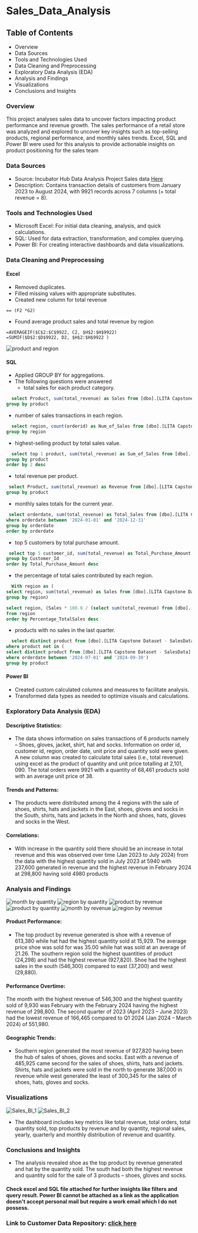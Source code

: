 # Sales_Data_Analysis
## Table of Contents
-	Overview
-	Data Sources
-	Tools and Technologies Used
-	Data Cleaning and Preprocessing
-	Exploratory Data Analysis (EDA)
-	Analysis and Findings
-	Visualizations
-	Conclusions and Insights


### Overview
This project analyses sales data to uncover factors impacting product performance and revenue growth. The sales performance of a retail store was analyzed and explored to uncover key insights such as top-selling products, regional performance, and monthly sales trends. Excel, SQL and Power BI were used for this analysis to provide actionable insights on product positioning for the sales team

### Data Sources
- Source: Incubator Hub Data Analysis Project Sales data [Here](https://canvas.instructure.com/files/273182802/download?download_frd=1)
- Description: Contains transaction details of customers from January 2023 to August 2024, with 9921 records across 7 columns (+ total revenue = 8).

### Tools and Technologies Used
- Microsoft Excel: For initial data cleaning, analysis, and quick calculations.
-	SQL: Used for data extraction, transformation, and complex querying.
-	Power BI: For creating interactive dashboards and data visualizations.

### Data Cleaning and Preprocessing
#### Excel
-	Removed duplicates.
-	Filled missing values with appropriate substitutes.
-	Created new column for total revenue
  ```EXCEL
== (F2 *G2)
```
- Found average product sales and total revenue by region
```EXCEL
=AVERAGEIF($C$2:$C$9922, C2, $H$2:$H$9922)
=SUMIF($D$2:$D$9922, D2, $H$2:$H$9922 )
```
![product and region ](https://github.com/user-attachments/assets/098577a6-cb7d-4240-8894-66980b0f717d)


#### SQL
-	Applied GROUP BY for aggregations.
- The following questions were answered
   - total sales for each product category.
 ```SQL
   select Product, sum(total_revenue) as Sales from [dbo].[LITA Capstone Dataset - SalesData]
group by product
```

   - number of sales transactions in each region.
 ```SQL
   select region, count(orderid) as Num_of_Sales from [dbo].[LITA Capstone Dataset - SalesData]
group by region
```

   - highest-selling product by total sales value.
 ```SQL
   select top 1 product, sum(total_revenue) as Sum_of_Sales from [dbo].[LITA Capstone Dataset - SalesData]
group by product
order by 2 desc
```

   - total revenue per product.
 ```SQL
  select Product, sum(total_revenue) as Revenue from [dbo].[LITA Capstone Dataset - SalesData]
group by product
```

   - monthly sales totals for the current year.
 ```SQL
  select orderdate, sum(total_revenue) as Total_Sales from [dbo].[LITA Capstone Dataset - SalesData]
where orderdate between '2024-01-01' and '2024-12-31'
group by orderdate
order by orderdate
```

   - top 5 customers by total purchase amount.
 ```SQL
  select top 5 customer_id, sum(total_revenue) as Total_Purchase_Amount from [dbo].[LITA Capstone Dataset - SalesData]
group by Customer_Id
order by Total_Purchase_Amount desc
```

   - the percentage of total sales contributed by each region.
 ```SQL
   With region as (
select region, sum(total_revenue) as Sales from [dbo].[LITA Capstone Dataset - SalesData]
group by region)

select region, (Sales * 100.0 / (select sum(total_revenue) from [dbo].[LITA Capstone Dataset - SalesData])) as Percentage_TotalSales
from region
order by Percentage_TotalSales desc
```

   - products with no sales in the last quarter.
 ```SQL
   select distinct product from [dbo].[LITA Capstone Dataset - SalesData]
where product not in (
select distinct product from [dbo].[LITA Capstone Dataset - SalesData]
where orderdate between '2024-07-01' and '2024-09-30')
group by product
```


#### Power BI
-	Created custom calculated columns and measures to facilitate analysis.
-	Transformed data types as needed to optimize visuals and calculations.
  
### Exploratory Data Analysis (EDA)
  #### Descriptive Statistics: 
  - The data shows information on sales transactions of 6 products namely – Shoes, gloves, jacket, shirt, hat and socks. Information on order id, customer id, region, order date, unit price and quantity sold were given. A new column was created to calculate total sales (i.e., total revenue) using excel as the product of quantity and unit price totalling at 2,101, 090. The total orders were 9921 with a quantity of 68,461 products sold with an average unit price of 38.
#### Trends and Patterns:
- The products were distributed among the 4 regions with the sale of shoes, shirts, hats and jackets in the East, shoes, gloves and socks in the South, shirts, hats and jackets in the North and shoes, hats, gloves and socks in the West. 
#### Correlations: 
- With increase in the quantity sold there should be an increase in total revenue and this was observed over time (Jan 2023 to July 2024) from the data with the highest quantity sold in July 2023 at 5940 with 237,600 generated in revenue and the highest revenue in February 2024 at 298,800 having sold 4980 products

### Analysis and Findings
![month by quantity](https://github.com/user-attachments/assets/ce355c38-daf1-4e79-8a1f-53c352dfc943)
![region by quantity](https://github.com/user-attachments/assets/51fdb903-8246-4d5e-a471-833b855830d1)
![product by revenue](https://github.com/user-attachments/assets/a80ded81-fec3-461d-9f9f-486eb4187e4c)
![product by quantity](https://github.com/user-attachments/assets/7e70c3b7-7e2a-408e-a09d-059968c85df4)
![month by revenue](https://github.com/user-attachments/assets/188d5544-137b-4b9b-bd24-7189a5bc0136)
![region by revenue](https://github.com/user-attachments/assets/99b5b13c-90bd-4590-9964-0fd9fac69a4d)



#### Product Performance: 
- The top product by revenue generated is shoe with a revenue of 613,380 while hat had the highest quantity sold at 15,929. The average price shoe was sold for was 35.00 while hat was sold at an average of 21.26. The southern region sold the highest quantities of product (24,298) and had the highest revenue (927,820). Shoe had the highest sales in the south (546,300) compared to east (37,200) and west (29,880). 
#### Performance Overtime: 
The month with the highest revenue of 546,300 and the highest quantity sold of 9,930 was February with the February 2024 having the highest revenue of 298,800. The second quarter of 2023 (April 2023 – June 2023) had the lowest revenue of 166,465 compared to Q1 2024 (Jan 2024 – March 2024) of 551,980. 
#### Geographic Trends: 
- Southern region generated the most revenue of 927,820 having been the hub of sales of shoes, gloves and socks. East with a revenue of 485,925 came second for the sales of shoes, shirts, hats and jackets. Shirts, hats and jackets were sold in the north to generate 387,000 in revenue while west generated the least of 300,345 for the sales of shoes, hats, gloves and socks. 

 ### Visualizations
 ![Sales_BI_1](https://github.com/user-attachments/assets/90e7321a-43d5-45dd-a7f7-f870f0a1a3e3)
![Sales_BI_2](https://github.com/user-attachments/assets/fac3d4b2-4ef5-4047-b814-a93c047ba273)


- The dashboard includes key metrics like total revenue, total orders, total quantity sold, top products by revenue and by quantity, regional sales, yearly, quarterly and monthly distribution of revenue and quantity.

### Conclusions and Insights
- The analysis revealed shoe as the top product by revenue generated and hat by the quantity sold. The south had both the highest revenue and quantity sold for the sale of 3 products – shoes, gloves and socks. 

#### Check excel and SQL file attached for further insights like filters and query result. Power BI cannot be attached as a link as the application doesn't accept personal mail but require a work email which I do not possess.


### Link to Customer Data Repository: [click here](https://github.com/Haleemah-Abosede/Customers_Data_Analysis/tree/main)


